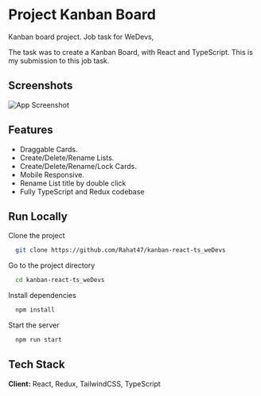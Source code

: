 # Project Kanban Board

Kanban board project. Job task for WeDevs,

The task was to create a Kanban Board, with React and TypeScript. This is my submission to this job task.

## Screenshots

![App Screenshot](https://i.ibb.co/Vj249WK/Screenshot-2022-03-16-104031.png)

## Features

-   Draggable Cards.
-   Create/Delete/Rename Lists.
-   Create/Delete/Rename/Lock Cards.
-   Mobile Responsive.
-   Rename List title by double click
-   Fully TypeScript and Redux codebase

## Run Locally

Clone the project

```bash
  git clone https://github.com/Rahat47/kanban-react-ts_weDevs
```

Go to the project directory

```bash
  cd kanban-react-ts_weDevs
```

Install dependencies

```bash
  npm install
```

Start the server

```bash
  npm run start
```

## Tech Stack

**Client:** React, Redux, TailwindCSS, TypeScript
